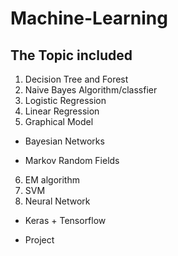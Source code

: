 # Machine-Learning
## The Topic included  
1. Decision Tree and Forest  
2. Naive Bayes Algorithm/classfier  
3. Logistic Regression  
4. Linear Regression  
5. Graphical Model  
* Bayesian Networks  
+ Markov Random Fields  
6. EM algorithm  
7. SVM  
8. Neural Network  
* Keras + Tensorflow  
+ Project  
